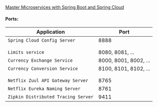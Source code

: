 [Master Microservices with Spring Boot and Spring Cloud](https://www.udemy.com/microservices-with-spring-boot-and-spring-cloud/)

#### Ports:

| **Application** | **Port** |
| --- | --- |
| `Spring Cloud Config Server` | 8888 |
| | | |
| | | |
| `Limits service` | 8080, 8081, ... |
| `Currency Exchange Service` | 8000, 8001, 8002, ... |
| `Currency Conversion Service` | 8100, 8101, 8102, ... |
| | | |
| | | |
| `Netflix Zuul API Gateway Server` | 8765 |
| `Netflix Eureka Naming Server` | 8761 |
| `Zipkin Distributed Tracing Server` | 9411 |